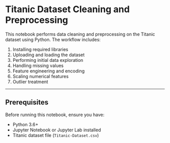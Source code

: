 # Titanic Dataset Cleaning and Preprocessing

This notebook performs data cleaning and preprocessing on the Titanic dataset using Python. The workflow includes:

1. Installing required libraries  
2. Uploading and loading the dataset  
3. Performing initial data exploration  
4. Handling missing values  
5. Feature engineering and encoding  
6. Scaling numerical features  
7. Outlier treatment  

---

## Prerequisites

Before running this notebook, ensure you have:

- Python 3.6+  
- Jupyter Notebook or Jupyter Lab installed  
- Titanic dataset file (`Titanic-Dataset.csv`)  
